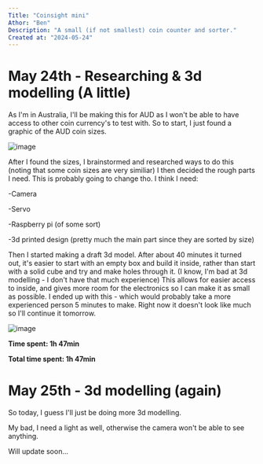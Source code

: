 ```yaml
---
Title: "Coinsight mini"
Athor: "Ben"
Description: "A small (if not smallest) coin counter and sorter."
Created at: "2024-05-24"
---
```


# May 24th - Researching & 3d modelling (A little)
As I'm in Australia, I'll be making this for AUD as I won't be able to have access to other coin currency's to test with. So to start, I just found a graphic of the AUD coin sizes.

![image](https://github.com/user-attachments/assets/19fdd23f-1123-4543-a680-d3222792f133)

After I found the sizes, I brainstormed and researched ways to do this (noting that some coin sizes are very similiar)
I then decided the rough parts I need. This is probably going to change tho. I think I need:

-Camera

-Servo

-Raspberry pi (of some sort)

-3d printed design (pretty much the main part since they are sorted by size)


Then I started making a draft 3d model. After about 40 minutes it turned out, it's easier to start with an empty box and build it inside, rather than start with a solid cube and try and make holes through it. (I know, I'm bad at 3d modelling - I don't have that much experience) This allows for easier access to inside, and gives more room for the electronics so I can make it as small as possible. I ended up with this - which would probably take a more experienced person 5 minutes to make. Right now it doesn't look like much so I'll continue it tomorrow.

![image](https://github.com/user-attachments/assets/48445018-0feb-4bb4-bbf3-8ef978b8b57b)

**Time spent: 1h 47min**

**Total time spent: 1h 47min**

# May 25th - 3d modelling (again)

So today, I guess I'll just be doing more 3d modelling. 

My bad, I need a light as well, otherwise the camera won't be able to see anything.

Will update soon...
